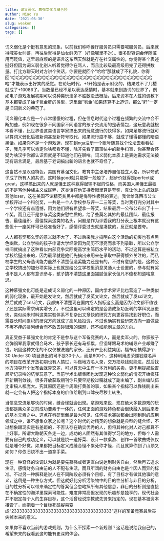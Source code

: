 ```yaml
---
title: 词义弱化、慕强文化与缝合怪
author: Miao Yu
date: '2021-03-30'
slug: weaken
categories: []
tags: []
---
```


词义弱化是个挺有意思的现象，以前我们称呼餐厅服务员只需要喊服务员，后来就得喊美女帅哥，再往后就得是仙女鲜肉了（好像哪里不对）。很多形容词会伴随滥用而贬值，这里最麻烦的是语言这东西天然就是存在社交属性的，你觉得某个表述挺好但因为词义弱化别人听着觉得你在骂人，而且比较级最高级用完了还得拼数量。打比方聊天时对方讲个笑话，你要是就回个“哈哈”那就成了不礼貌，你得回“哈哈哈哈哈哈哈哈哈哈哈哈哈哈哈哈哈哈哈哈哈哈哈哈哈哈哈哈哈哈哈哈哈哈”才能表示出好笑的感觉。在论坛时代，+1开始是表示附议的，结果过不了几楼就成了+10086了。当数量已经不足以表达感情时，基本就来到造词的世界了，例如电子游戏发展初期可以说种类玩法多不胜数没法概括，后来资本在人性的调教下基本都变成了抽卡氪金肝的类型，这里面“氪金”如果还算不上造词，那么“肝”一定是旧词新义的典范了。

词义弱化本应是一个非常缓慢的过程，但在信息时代这个过程在频繁的交流中会不断加速，例如现在很多不同国家不同语言的孩子交流用的是表情包，这玩意我就根本看不懂，比世界语这类语言学家搞出来的玩意流行的快得多。如果足够流行就可以算词义弱化后被新词甚至新符号取代，如果流行度不够，就成了懂得都懂的暗语黑话。如果你不是一个游戏迷，现在到nga注册一个账号随意找个论坛去看看帖子，我几乎可以肯定你啥都看不懂，除非先看了置顶帖中的新手扫盲，你甚至会怀疑为啥汉字你都认识但就是不知道他们在聊啥。词义弱化本质上是表达需求无法被现有语言满足，最后基于老词搞出新的语言也就不奇怪了。

这当然不是汉语特色，美国有慕强文化，教育中主张培养自信独立人格，所以夸孩子成了所有人的共识。这时候good就只能算一般般了，起步价就得是perfect或great，这样搞出来的人就是懂王这种赢得起输不起的性格，而美国人黑懂王最狠的不是骂他种族主义或民粹，这类话在他支持者眼里算是夸奖，真让他上头的就是骂他loser，这在美国不论精英贫民中都是侮辱性极强的表述。我曾给泽西市公立学校评过一个科创奖，一共是一个人学校参与评一二三等奖，当时我打完分对其中一个学校还有点遗憾，因为他们很有希望拿一等奖，结果最后一公布公布出了十一个奖，而且还不是参与奖这类安慰性质的，给了些莫名其妙的最佳团队、最佳报告、最佳组织、最佳探索这类的名头，问题是作为评委我的打分表上根本就没有这些但十一座奖杯可已经准备好了，感情评委过去就是凑数的，反正就是要夸。

人人都有奖那么奖的意义就不大了，不过后来我才搞明白这个活动的初衷也有点黑色幽默，公立学校的孩子申请大学经常因为简历不漂亮而拿不到录取，所以公立学校间就搞出了这种看似内部竞争实际提高学生简历水平的活动。不过这算是被私立学校给逼出来的，因为最早就是他们先搞出来用来在录取中获得额外关注的，而私校学生的父母造词能力虽然不清楚但造奖能力还是有的。不过有意思的是，这种公立学校搞出的加分项实际上也就是给公立学校里消息灵通人士设置的，参与就有奖也不是人人都有意识参与，孩子搞不清楚这里面猫腻但家长但凡不傻都知道啥意思。

这种慕强文化可能是造成词义弱化的一种原因，国内学术界评比也营造了一种类似的弱化现象，最开始是发论文，然后就成了发英文论文，然后就成了发sci论文，然后就成了cns论文，我都搞不清楚现在国内招人指标这么高是因为论文都不值钱了还是实际需求确实增长了。不过这里可以确定的是会造成急功近利的学科发展更快，类似纳米材料这类实验体系不复杂出文章快的研究方向更容易找到好职位，而需要长时间累积的研究方向就成了高风险投资，不过也确实有些研究方向一直做些不疼不痒的排列组合而不敢去碰很难的课题，还不如能刷文章的方向。

真正受益于慕强文化的肯定不是参与这个军备竞赛的人，而是卖军火的。你家孩子会弹钢琴我家就得会马术，孩子家长还有马都累，但钢琴跟马术的辅导产业却赚了钱。巩固这种文化的不仅仅被洗脑的家长，还有产业利益集团。福布斯搞得那个 30 Under 30 项目选出的可不是30个人，而是600个，这种利用虚荣赚钱赚名声的项目在改革开放初期也有人搞过，叫做地方名人录，交万把块钱就能进，然后找地方领导开个发布会就算交差，可以算无中生有一本万利的买卖，更不用提那些吉尼斯记录啥的坑爹玩意了。当前学术出版集团也发现这种论文弱化的情况开始疯狂开新期刊敛钱，很多开放获取期刊你只要早期投过稿就成了副主编了，副主编队伍比审稿人都庞大。究其原因还是个周瑜打黄盖的事，如果某个指标可以靠钱刷出来就一定会有人把这个指标本身的价值给刷到口碑丧尽秽土转生。

当信息交流足够快的时候，缝合怪就会出现。拿游戏来说，现在绝大多数游戏的玩法都是集众多之前成功要素于一体的，任何正面的游戏特色都会很快融入到后来者的基本元素之中。这点在科研里倒是最为常见，任何技术突破都会出圈到别的应用领域之中，谁不想集众家之长呢？这个时代的对精英的想象就是典型的缝合怪，不过想象跟现实是有差距的，不否认存在确实优秀的人，但将其神化对人对己都算不上好事。所谓大路朝天各走一边，成功的人固然有其值得学习的地方，但每个人需要有自己的成功定义，可以就是烧一道好菜、设计一款桌游、创作一首歌曲或仅仅就是睡个好觉。如果都把目标定义成缝合怪不累死你才怪，而且就算你到了山顶又如何？你依旧烧不出一道拿手菜。

现在一种奇怪的论调认为就是要先慕强或者更直白说达到财务自由，然后再去追求生活，感情财务自由前的人不配有生活，而且所谓的财务自由也是个因人而异的标准。不过另一种解释是说人在不同阶段必须有个目标，有了目标才有做其他事的意义，这倒是一种生存方式。但这就好比分析污染物中的目的性分析与非目的分析，目的性分析可以带来确定性的答案但会忽略掉所有其他信息，非目的分析则是直接在不确定性的海洋里探索可能性，难度非常高但发现的乐趣却是独享的。现代社会并不限定每个人的生存目标，这个活曾经说宗教或先贤来指定的，现在基本被资本接管了，而抱着一个目标死磕容易变成“23333333333333333333333333333333333333”这样的军备竞赛最后丧失掉本来的意义。

如果你不喜欢当前的游戏规则，为什么不探索一个新规则？这话是说给我自己的，希望未来的我看到这句能有更深的体会。
